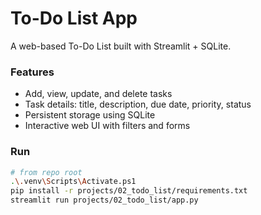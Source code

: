 # To-Do List App

A web-based To-Do List built with Streamlit + SQLite.

### Features
- Add, view, update, and delete tasks
- Task details: title, description, due date, priority, status
- Persistent storage using SQLite
- Interactive web UI with filters and forms

### Run
```bash
# from repo root
.\.venv\Scripts\Activate.ps1
pip install -r projects/02_todo_list/requirements.txt
streamlit run projects/02_todo_list/app.py
